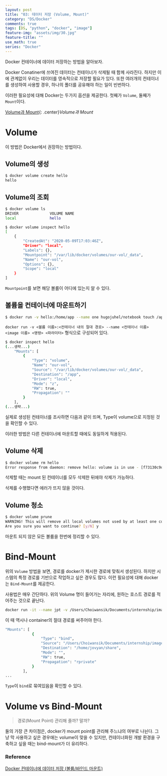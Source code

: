 ```yaml
---
layout: post
title: "03: 데이터 저장 (Volume, Mount)"
category: "DS/Docker"
comments: true
tags: [DS, "python", "docker", "image"]
feature-img: "assets/img/30.jpg"
feature-title: ""
use_math: true
series: "Docker"
---
```


Docker 컨테이너에 데이터 저장하는 방법을 알아보자.

Docker Conatiner에 쓰여진 데이터는 컨테이너가 삭제될 때 함께 사라진다. 하지만 이에 관계없이 우리는 데이터를 영속적으로 저장할 필요가 있다. 또한 여러개의 컨테이너를 생성하여 사용할 경우, 하나의 폴더를 공유해야 하는 일이 빈번하다.

이러한 필요성에 대해 Docker는 두가지 옵션을 제공한다. 첫째가 `Volume`, 둘째가 `Mount`이다.

[Volume과 Mount](https://docs.docker.com/storage/images/types-of-mounts-volume.png){: .center}_Volume과 Mount_

# Volume

이 방법은 Docker에서 권장하는 방법이다.

## Volume의 생성

```bash
$ docker volume create hello
hello
```

## Volume의 조회

```bash
$ docker volume ls
DRIVER              VOLUME NAME
local               hello
```

```bash
$ docker volume inspect hello
[
    {
        "CreatedAt": "2020-05-09T17:03:46Z",
        "Driver": "local",
        "Labels": {},
        "Mountpoint": "/var/lib/docker/volumes/our-vol/_data",
        "Name": "our-vol",
        "Options": {},
        "Scope": "local"
    }
]
```

`Mountpoint`를 보면 해당 볼륨이 어디에 있는지 알 수 있다.

## 볼륨을 컨테이너에 마운트하기

```bash
$ docker run -v hello:/home/app --name one hugojuhel/notebook touch /app/test.txt
```

`docker run -v <볼륨 이름>:<컨테이너 내의 절대 경로> --name <컨테이너 이름> <image 이름> <명령> <파라미터>` 형식으로 구성되어 있다.

```bash
$ docker inspect hello
(...생략...)
    "Mounts": [
        {
            "Type": "volume",
            "Name": "our-vol",
            "Source": "/var/lib/docker/volumes/our-vol/_data",
            "Destination": "/app",
            "Driver": "local",
            "Mode": "z",
            "RW": true,
            "Propagation": ""
        }
    ],
(...생략...)
```

실제로 생성된 컨테이너를 조사하면 다음과 같이 뜨며, Type이 volume으로 지정된 것을 확인할 수 있다.

이러한 방법은 다른 컨테이너에 마운트할 때에도 동일하게 적용된다.

## Volume 삭제

```bash
$ docker volume rm hello
Error response from daemon: remove hello: volume is in use - [f73130c9dad14644ac46b89fe4018e561a7bcbfa4118d637949642d0d5d742e4, 666dda54f6be8ca852f3150b9741a9cab5a4659fa2e83fe6ca339550072c861ex]
```

삭제할 때는 mount 된 컨테이너를 모두 삭제한 뒤에야 삭제가 가능하다.

삭제를 수행했다면 에러가 뜨지 않을 것이다.

## Volume 청소

```bash
$ docker volume prune
WARNING! This will remove all local volumes not used by at least one container.
Are you sure you want to continue? [y/N] y
```

마운트 되지 않은 모든 볼륨을 한번에 정리할 수 있다.

# Bind-Mount

위의 `Volume` 방법을 보면, 경로를 docker가 제시한 경로에 맞춰서 생성된다. 하지만 시스템의 특정 경로를 기반으로 작업하고 싶은 경우도 많다. 이런 필요성에 대해 docker는 `Bind-Mount`를 제공한다.

사용법은 매우 간단하다. 위의 Volume 명이 들어가는 자리에, 원하는 호스트 경로를 적어주는 것으로 끝난다.

```bash
docker run -it --name jpt -v /Users/Choiwansik/Documents/internship/image_processing/share:/home/jovyan/share -p 28888:8888 hugojuhel/notebook /bin/bash
```

이 때 역시나 container의 절대 경로를 써주어야 한다.

```bash
"Mounts": [
            {
                "Type": "bind",
                "Source": "/Users/Choiwansik/Documents/internship/image_processing/share",
                "Destination": "/home/jovyan/share",
                "Mode": "",
                "RW": true,
                "Propagation": "rprivate"
            }
        ],
...
```

`Type`이 `bind`로 묶여있음을 확인할 수 있다.

# Volume vs Bind-Mount

> 경로(Mount Point) 관리해 줄까? 말까?

둘의 가장 큰 차이점은, docker가 mount point를 관리해 주느냐의 여부로 나뉜다. 그냥 막 사용하고 싶은 경우애는 volume이 맞을 수 있지만, 컨테이너화된 개발 환경을 구축하고 싶을 때는 bind-mount가 더 유리하다.

### Reference

[Docker 컨테이너에 데이터 저장 (볼륨/바인드 마운트)](https://www.daleseo.com/docker-volumes-bind-mounts/)
